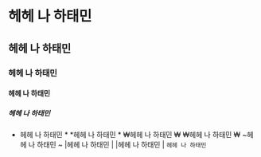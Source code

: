 # 헤헤 나 하태민 
## 헤헤 나 하태민 
### 헤헤 나 하태민 
#### 헤헤 나 하태민 
##### 헤헤 나 하태민 
* 헤헤 나 하태민 *
*헤헤 나 하태민 *
₩헤헤 나 하태민 ₩
₩헤헤 나 하태민 ₩
~헤헤 나 하태민 ~
|헤헤 나 하태민 |
|헤헤 나 하태민 |
`헤헤 나 하태민 `
